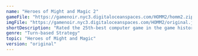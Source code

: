 ```yaml
---
name: "Heroes of Might and Magic 2"
gameFile: "https://gamenoir.nyc3.digitaloceanspaces.com/HOMM2/homm2.zip"
imgFile: "https://gamenoir.nyc3.digitaloceanspaces.com/HOMM2/original.jpg"
shortDescription: "Rated the 25th-best computer game in the game history"
genre: "Turn-based Strategy"
topic: "Heroes of Might and Magic"
version: "original"
---
```

